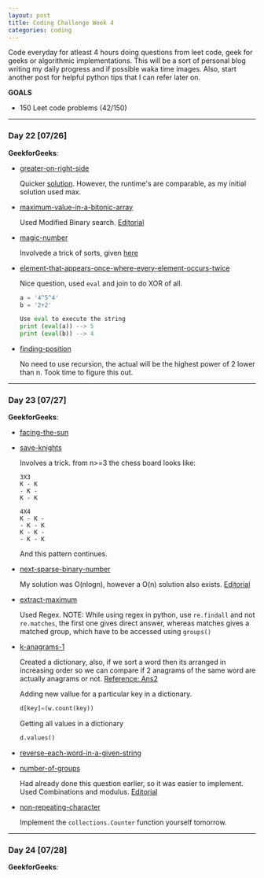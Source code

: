 ```yaml
---
layout: post
title: Coding Challenge Week 4
categories: coding
---
```


Code everyday for atleast 4 hours doing questions from leet code, geek for geeks or algorithmic implementations. This will be a sort of personal blog writing my daily progress and if possible waka time images. Also, start another post for helpful python tips that I can refer later on.

**GOALS**
* 150 Leet code problems (42/150) 



---
### **Day 22** [07/26]

**GeekforGeeks**:
* [greater-on-right-side](http://practice.geeksforgeeks.org/problems/greater-on-right-side/0)

	Quicker [solution](http://www.geeksforgeeks.org/replace-every-element-with-the-greatest-on-right-side/). However, the runtime's are comparable, as my initial solution used max.
	
* [maximum-value-in-a-bitonic-array](http://practice.geeksforgeeks.org/problems/maximum-value-in-a-bitonic-array/0)

	Used Modified Binary search. [Editorial](http://www.geeksforgeeks.org/find-the-maximum-element-in-an-array-which-is-first-increasing-and-then-decreasing/)
		
* [magic-number](http://practice.geeksforgeeks.org/problems/magic-number/0)

	Involvede a trick of sorts, given [here](http://www.geeksforgeeks.org/find-nth-magic-number/)

* [element-that-appears-once-where-every-element-occurs-twice](http://practice.geeksforgeeks.org/problems/element-that-appears-once-where-every-element-occurs-twice/0)
		
	Nice question, used ```eval``` and join to do XOR of all. 
	```python
	a = '4^5^4'
	b = '2+2'

	Use eval to execute the string
	print (eval(a)) --> 5
	print (eval(b)) --> 4
	```

* [finding-position](http://practice.geeksforgeeks.org/problems/finding-position/0)

	No need to use recursion, the actual will be the highest power of 2 lower than n. Took time to figure this out.
	

---
### **Day 23** [07/27]

**GeekforGeeks**:
* [facing-the-sun](http://practice.geeksforgeeks.org/problems/facing-the-sun/0)

* [save-knights](http://practice.geeksforgeeks.org/problems/save-knights/0)

	Involves a trick. from n>=3 the chess board looks like:
	```
	3X3
	K - K
	- K -
	K - K

	4X4
	K - K -
	- K - K
	K - K -
	- K - K
	```
	And this pattern continues.

* [next-sparse-binary-number](http://practice.geeksforgeeks.org/problems/next-sparse-binary-number/0)

	My solution was O(nlogn), however a O(n) solution also exists. [Editorial](http://www.geeksforgeeks.org/given-a-number-find-next-sparse-number/)

* [extract-maximum](http://practice.geeksforgeeks.org/problems/extract-maximum/0)

	Used Regex. NOTE: While using regex in python, use ```re.findall``` and not ```re.matches```, the first one gives direct answer, whereas matches gives a matched group, which have to be accessed using ```groups()```

* [k-anagrams-1](http://practice.geeksforgeeks.org/problems/k-anagrams-1/0)

	Created a dictionary, also, if we sort a word then its arranged in increasing order so we can compare if 2 anagrams of the same word are actually anagrams or not. [Reference: Ans2 ](https://stackoverflow.com/questions/8286554/using-python-find-anagrams-for-a-list-of-words)

	Adding new vallue for a particular key in a dictionary.
	```python
	d[key]=(w.count(key))
	```
	Getting all values in a dictionary
	```python
	d.values()
	```

* [reverse-each-word-in-a-given-string](http://practice.geeksforgeeks.org/problems/reverse-each-word-in-a-given-string/0)
* [number-of-groups](http://practice.geeksforgeeks.org/problems/number-of-groups/0)

	Had already done this question earlier, so it was easier to implement. Used Combinations and modulus. [Editorial](http://www.geeksforgeeks.org/number-groups-sizes-two-three-divisible-3/)

* [non-repeating-character](http://practice.geeksforgeeks.org/problems/non-repeating-character/0)

	Implement the ```collections.Counter``` function yourself tomorrow.

---
### **Day 24** [07/28]

**GeekforGeeks**: